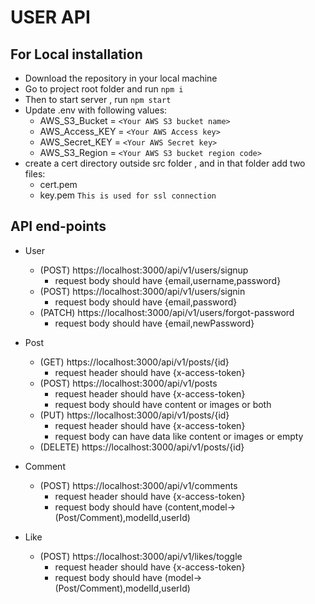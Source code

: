 # USER API

## For Local installation
- Download the repository in your local machine
- Go to project root folder and run `npm i`
- Then to start server , run `npm start`
- Update .env with following values:
    - AWS_S3_Bucket = `<Your AWS S3 bucket name>`
    - AWS_Access_KEY = `<Your AWS Access key>`
    - AWS_Secret_KEY = `<Your AWS Secret key>`
    - AWS_S3_Region = `<Your AWS S3 bucket region code>`
- create a cert directory outside src folder , and in that folder add two files:
    - cert.pem
    - key.pem
    ```This is used for ssl connection```

## API end-points
- User
    - (POST) https://localhost:3000/api/v1/users/signup
        - request body should have {email,username,password}
    - (POST) https://localhost:3000/api/v1/users/signin
        - request body should have {email,password}
    - (PATCH) https://localhost:3000/api/v1/users/forgot-password
        - request body should have {email,newPassword}

- Post
    - (GET) https://localhost:3000/api/v1/posts/{id}
        - request header should have {x-access-token}
    - (POST) https://localhost:3000/api/v1/posts
        - request header should have {x-access-token}
        - request body should have content or images or both
    - (PUT) https://localhost:3000/api/v1/posts/{id}
        - request header should have {x-access-token}
        - request body can have data like content or images or empty
    - (DELETE) https://localhost:3000/api/v1/posts/{id}

- Comment
    - (POST) https://localhost:3000/api/v1/comments
        - request header should have {x-access-token}
        - request body should have (content,model->(Post/Comment),modelId,userId)

- Like
    - (POST) https://localhost:3000/api/v1/likes/toggle
        - request header should have {x-access-token}
        - request body should have (model->(Post/Comment),modelId,userId)


